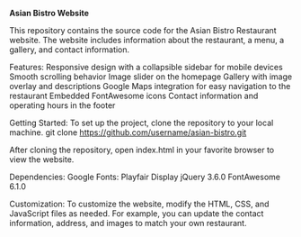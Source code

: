 **Asian Bistro Website**

This repository contains the source code for the Asian Bistro Restaurant website. The website includes information about the restaurant, a menu, a gallery, and contact information.

Features:
Responsive design with a collapsible sidebar for mobile devices
Smooth scrolling behavior
Image slider on the homepage
Gallery with image overlay and descriptions
Google Maps integration for easy navigation to the restaurant
Embedded FontAwesome icons
Contact information and operating hours in the footer

Getting Started:
To set up the project, clone the repository to your local machine.
git clone https://github.com/username/asian-bistro.git

After cloning the repository, open index.html in your favorite browser to view the website.

Dependencies:
Google Fonts: Playfair Display
jQuery 3.6.0
FontAwesome 6.1.0

Customization:
To customize the website, modify the HTML, CSS, and JavaScript files as needed. For example, you can update the contact information, address, and images to match your own restaurant.
